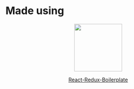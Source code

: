 
# Made using
<p align="center"><img src="https://cdn.worldvectorlogo.com/logos/react.svg" width="130"></p>

<a href="https://github.com/david-babunashvili/React-Redux-Boilerplate"><p align="center">React-Redux-Boilerplate</p></a>
